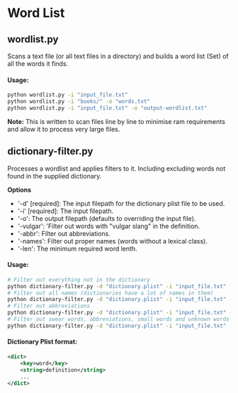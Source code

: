 # Word List

## wordlist.py

Scans a text file (or all text files in a directory) and builds a word list (Set) of all the words it finds.

#### Usage:

```bash
python wordlist.py -i "input_file.txt"
python wordlist.py -i "books/" -o "words.txt"
python wordlist.py -i "input_file.txt" -o "output-wordlist.txt"
```

**Note:** This is written to scan files line by line to minimise ram requirements and allow it to process very large files.



## dictionary-filter.py

Processes a wordlist and applies filters to it. Including excluding words not found in the supplied dictionary.


**Options**

- '-d' [required]: The input filepath for the dictionary plist file to be used.
- '-i' [required]: The input filepath.
- '-o': The output filepath (defaults to overriding the input file).
- '-vulgar': 'Filter out words with "vulgar slang" in the definition.
- '-abbr': Filter out abbreviations.
- '-names': Filter out proper names (words without a lexical class).
- '-len': The minimum required word lenth.

#### Usage:

```bash
# Filter out everything not in the dictionary
python dictionary-filter.py -d "dictionary.plist" -i "input_file.txt"
# Filter out all names (dictionaries have a lot of names in them)
python dictionary-filter.py -d "dictionary.plist" -i "input_file.txt" -o "outputfile.txt" -names
# Filter out abbreviations
python dictionary-filter.py -d "dictionary.plist" -i "input_file.txt" -o "outputfile.txt" -abbr
# Filter out swear words, abbreviations, small words and unknown words
python dictionary-filter.py -d "dictionary.plist" -i "input_file.txt" -o "outputfile.txt" -vulgar -abbr -len 3 -names
```


#### Dictionary Plist format:

```xml
<dict>
	<key>word</key>
	<string>definition</string>
	...
</dict>
```
